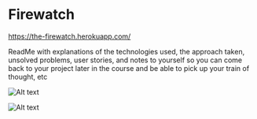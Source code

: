 # Firewatch
https://the-firewatch.herokuapp.com/

ReadMe with explanations of the technologies used, the approach taken, unsolved problems, user stories, and notes to yourself so you can come back to your project later in the course and be able to pick up your train of thought, etc

![Alt text](https://user-images.githubusercontent.com/7662760/63144865-d545a400-bfa9-11e9-8fba-683ba3c95ed2.png)

![Alt text](https://user-images.githubusercontent.com/7662760/63144864-d4147700-bfa9-11e9-84bd-748218e2dbb2.png)

